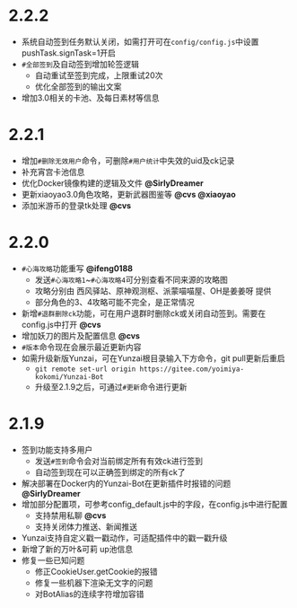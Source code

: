 # 2.2.2

* 系统自动签到任务默认关闭，如需打开可在`config/config.js`中设置pushTask.signTask=1开启
* `#全部签到`及自动签到增加轮签逻辑
    * 自动重试至签到完成，上限重试20次
    * 优化全部签到的输出文案
* 增加3.0相关的卡池、及每日素材等信息

# 2.2.1

* 增加`#删除无效用户`命令，可删除`#用户统计`中失效的uid及ck记录
* 补充宵宫卡池信息
* 优化Docker镜像构建的逻辑及文件 **@SirlyDreamer**
* 更新xiaoyao3.0角色攻略，更新武器图鉴等 **@cvs @xiaoyao**
* 添加米游币的登录tk处理 **@cvs**

# 2.2.0

* `#心海攻略`功能重写 **@ifeng0188**
    * 发送`#心海攻略1`~`#心海攻略4`可分别查看不同来源的攻略图
    * 攻略分别由 西风驿站、原神观测枢、派蒙喵喵屋、OH是姜姜呀 提供
    * 部分角色的3、4攻略可能不完全，是正常情况
* 新增`#退群删除ck`功能，可在用户退群时删除ck或关闭自动签到。需要在config.js中打开 **@cvs**
* 增加妖刀的图片及配置信息 **@cvs**
* `#版本`命令现在会展示最近更新内容
* 如需升级新版Yunzai，可在Yunzai根目录输入下方命令，git pull更新后重启
    * `git remote set-url origin https://gitee.com/yoimiya-kokomi/Yunzai-Bot`
    * 升级至2.1.9之后，可通过`#更新`命令进行更新

# 2.1.9

* 签到功能支持多用户
    * 发送`#签到`命令会对当前绑定所有有效ck进行签到
    * 自动签到现在可以正确签到绑定的所有ck了
* 解决部署在Docker内的Yunzai-Bot在更新插件时报错的问题 **@SirlyDreamer**
* 增加部分配置项，可参考config_default.js中的字段，在config.js中进行配置
    * 支持禁用私聊 **@cvs**
    * 支持关闭体力推送、新闻推送
* Yunzai支持自定义戳一戳动作，可适配插件中的戳一戳升级
* 新增了新的万叶&可莉 up池信息
* 修复一些已知问题
    * 修正CookieUser.getCookie的报错
    * 修复一些机器下渲染无文字的问题
    * 对BotAlias的连续字符增加容错
